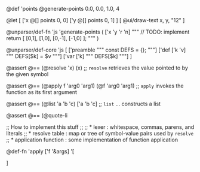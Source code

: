 @def 'points @generate-points 0.0, 0.0, 1.0, 4

@let [
	['x @[] points 0, 0]
	['y @[] points 0, 1]
] [
	@ui/draw-text x, y, "12"
]



@unparser/def-fn 'js 'generate-points (
	['x 'y 'r 'n]
	"""
	// TODO: implement
	return [ [0,1], [1,0], [0,-1], [-1,0] ];
	"""
)

@unparser/def-core 'js [
  ['preamble """
    const DEFS = {};
  """]
  ['def ['k 'v] """
    DEFS[$k] = $v
  """]
  ['var ['k] """
    DEFS[$k]
  """]
]






@assert @== (@resolve 'x) (x)
;; `resolve` retrieves the value pointed to by the given symbol

@assert @== (@apply f 'arg0 'arg1) (@f 'arg0 'arg1)
;; `apply` invokes the function as its first argument

@assert @== (@list 'a 'b 'c) ['a 'b 'c]
;; `list` ... constructs a list

@assert @== (@quote-li


;; How to implement this stuff
;;
;; * lexer : whitespace, commas, parens, and literals 
;; * resolve table : map or tree of symbol-value pairs used by `resolve`
;; * application function : some implementation of function application


@def-fn 'apply ['f '&args] '[

]